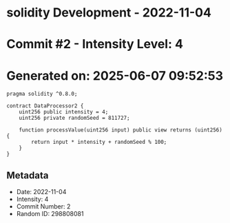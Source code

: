 ﻿# solidity Development - 2022-11-04
# Commit #2 - Intensity Level: 4
# Generated on: 2025-06-07 09:52:53
```solidity
pragma solidity ^0.8.0;

contract DataProcessor2 {
    uint256 public intensity = 4;
    uint256 private randomSeed = 811727;

    function processValue(uint256 input) public view returns (uint256) {
        return input * intensity + randomSeed % 100;
    }
}
```
## Metadata
- Date: 2022-11-04
- Intensity: 4
- Commit Number: 2
- Random ID: 298808081
